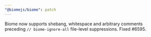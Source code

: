```yaml
---
"@biomejs/biome": patch
---
```


Biome now supports shebang, whitespace and arbitrary comments preceding `// biome-ignore-all` file-level suppressions. Fixed #6595.
